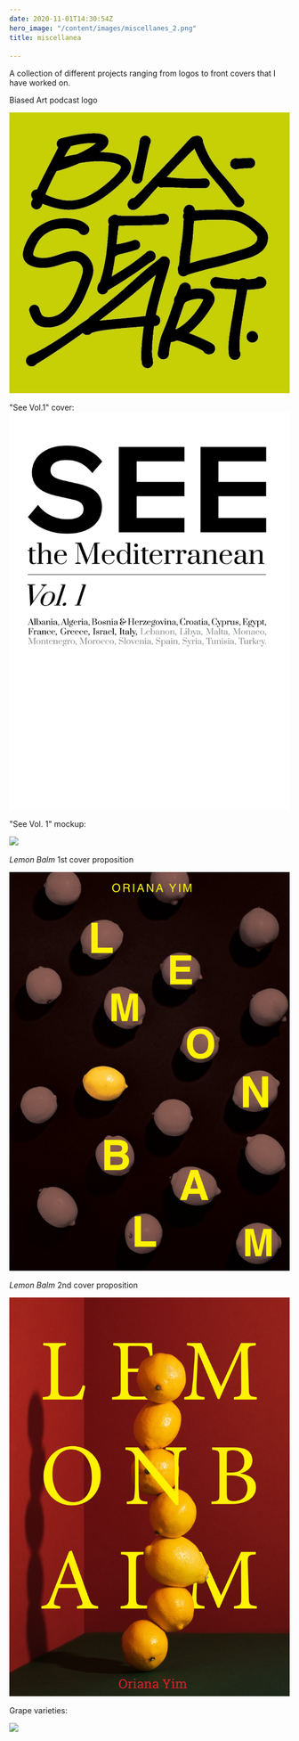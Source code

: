 ```yaml
---
date: 2020-11-01T14:30:54Z
hero_image: "/content/images/miscellanes_2.png"
title: miscellanea

---
```

A collection of different projects ranging from logos to front covers that I have worked on.

Biased Art podcast logo

![Biased Art Podcast Logo](/content/images/220078268_612162293090809_8784579102114360027_n.jpg "Biased Art Podcast Logo")

"See Vol.1" cover:  
![](/content/images/see-pages.png)

"See Vol. 1" mockup:

![](/content/images/4127336.png)

_Lemon Balm_ 1st cover proposition

![Lemon Balm cover](/content/images/lemon-balm-cover-1-name.jpg "Lemon Balm cover")

_Lemon Balm_ 2nd cover proposition

![Lemon Balm cover](/content/images/lemon-balm-cover-2-name.jpg "Lemon Balm cover")

Grape varieties:

![](/content/images/process-2.png)